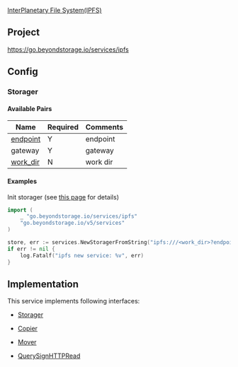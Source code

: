 [InterPlanetary File System(IPFS)](https://ipfs.io/)

## Project

<https://go.beyondstorage.io/services/ipfs>

## Config

### Storager

#### Available Pairs

| Name | Required | Comments |
| ---- | -------- | -------- |
| [endpoint](../pairs/endpoint.md) | Y | endpoint |
| gateway                          | Y | gateway |
| [work_dir](../pairs/work_dir.md) | N | work dir |

#### Examples

Init storager (see [this page](../operations/index.md#how-to-initialize-a-servicerstorager) for details)

```go
import (
	_ "go.beyondstorage.io/services/ipfs"
	"go.beyondstorage.io/v5/services"
)

store, err := services.NewStoragerFromString("ipfs:///<work_dir>?endpoint=<ipfs_http_api_endpoint>&gateway=<ipfs_http_gateway>") // endpoint example: http:127.0.0.1:5001
if err != nil {
    log.Fatalf("ipfs new service: %v", err)
}

```

## Implementation

This service implements following interfaces:

- [Storager](../operations/storager/index.md)

- [Copier](../operations/copy.md)

- [Mover](../operations/move.md)

- [QuerySignHTTPRead](../operations/storage_http_signer/query_sign_http_read.md)

